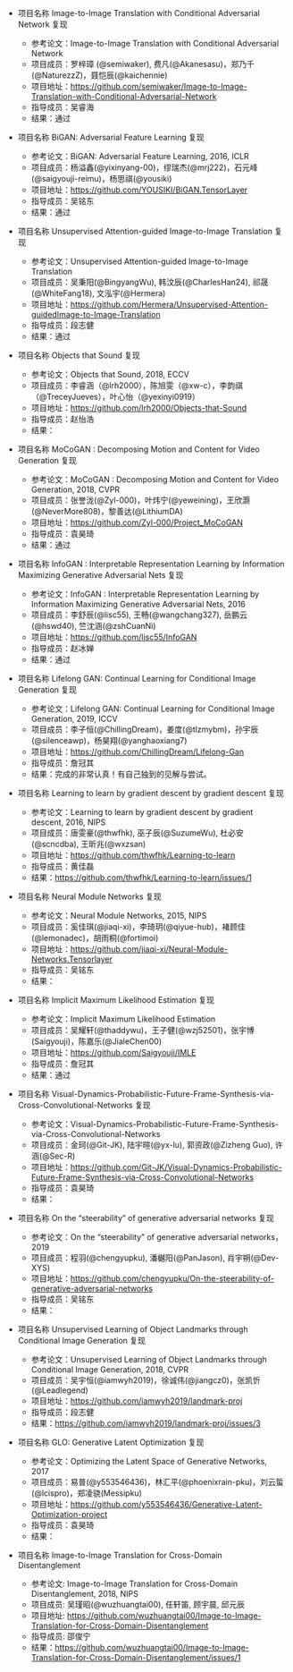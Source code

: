 - 项目名称 Image-to-Image Translation with Conditional Adversarial Network 复现
  - 参考论文：Image-to-Image Translation with Conditional Adversarial Network
  - 项目成员：罗梓璋 (@semiwaker), 费凡(@Akanesasu)，郑乃千(@NaturezzZ)，聂恺辰(@kaichennie) 
  - 项目地址：https://github.com/semiwaker/Image-to-Image-Translation-with-Conditional-Adversarial-Network
  - 指导成员：吴睿海
  - 结果：通过
   
- 项目名称 BiGAN: Adversarial Feature Learning 复现
  - 参考论文：BiGAN: Adversarial Feature Learning, 2016, ICLR
  - 项目成员：杨溢鑫(@yixinyang-00)，缪瑞杰(@mrj222)，石元峰(@saigyouji-reimu)，杨思祺(@yousiki)
  - 项目地址：https://github.com/YOUSIKI/BiGAN.TensorLayer
  - 指导成员：吴铭东
  - 结果：通过
  
- 项目名称 Unsupervised Attention-guided Image-to-Image Translation 复现
  - 参考论文：Unsupervised Attention-guided Image-to-Image Translation
  - 项目成员：吴秉阳(@BingyangWu), 韩汶辰(@CharlesHan24), 祁晟(@WhiteFang18), 文泓宇(@Hermera)
  - 项目地址：https://github.com/Hermera/Unsupervised-Attention-guidedImage-to-Image-Translation
  - 指导成员：段志健
  - 结果：通过
  
- 项目名称 Objects that Sound 复现
  - 参考论文：Objects that Sound, 2018, ECCV
  - 项目成员：李睿涵（@lrh2000），陈旭雯（@xw-c），李韵祺（@TreceyJueves），叶心怡（@yexinyi0919）
  - 项目地址：https://github.com/lrh2000/Objects-that-Sound
  - 指导成员：赵怡浩
  - 结果：
  
- 项目名称 MoCoGAN : Decomposing Motion and Content for Video Generation 复现
  - 参考论文：MoCoGAN : Decomposing Motion and Content for Video Generation, 2018, CVPR
  - 项目成员：张誉泷(@Zyl-000)，叶炜宁(@yeweining)，王欣灏(@NeverMore808)，黎善达(@LithiumDA)
  - 项目地址：https://github.com/Zyl-000/Project_MoCoGAN
  - 指导成员：袁昊琦
  - 结果：通过
 
- 项目名称 InfoGAN : Interpretable Representation Learning by Information Maximizing Generative Adversarial Nets 复现
  - 参考论文：InfoGAN : Interpretable Representation Learning by Information Maximizing Generative Adversarial Nets, 2016
  - 项目成员：李舒辰(@lisc55), 王畅(@wangchang327), 岳鹏云(@hswd40), 竺沈涵(@zshCuanNi)
  - 项目地址：https://github.com/lisc55/InfoGAN
  - 指导成员：赵冰婵
  - 结果：通过
  
- 项目名称 Lifelong GAN: Continual Learning for Conditional Image Generation 复现
  - 参考论文：Lifelong GAN: Continual Learning for Conditional Image Generation, 2019, ICCV
  - 项目成员：李子恒(@ChillingDream)，姜度(@tlzmybm)，孙宇辰(@silenceawp)，杨昊翔(@yanghaoxiang7)
  - 项目地址：https://github.com/ChillingDream/Lifelong-Gan
  - 指导成员：詹冠其
  - 结果：完成的非常认真！有自己独到的见解与尝试。
  
- 项目名称 Learning to learn by gradient descent by gradient descent 复现
  - 参考论文：Learning to learn by gradient descent by gradient descent, 2016, NIPS
  - 项目成员：唐雯豪(@thwfhk), 巫子辰(@SuzumeWu), 杜必安(@scncdba), 王昕兆(@wxzsan)
  - 项目地址：https://github.com/thwfhk/Learning-to-learn
  - 指导成员：黄佳磊
  - 结果：https://github.com/thwfhk/Learning-to-learn/issues/1
  
- 项目名称 Neural Module Networks 复现
  - 参考论文：Neural Module Networks, 2015, NIPS
  - 项目成员：奚佳琪(@jiaqi-xi)，李琦玥(@qiyue-hub)，褚顾佳(@lemonadec)，胡雨桐(@fortimoi)
  - 项目地址：https://github.com/jiaqi-xi/Neural-Module-Networks.Tensorlayer
  - 指导成员：吴铭东
  - 结果：
  
- 项目名称 Implicit Maximum Likelihood Estimation 复现
  - 参考论文：Implicit Maximum Likelihood Estimation
  - 项目成员：吴耀轩(@thaddywu)，王子健(@wzj52501)，张宇博(Saigyouji)，陈嘉乐(@JialeChen00)
  - 项目地址：https://github.com/Saigyouji/IMLE
  - 指导成员：詹冠其
  - 结果：通过
  
- 项目名称 Visual-Dynamics-Probabilistic-Future-Frame-Synthesis-via-Cross-Convolutional-Networks 复现
  - 参考论文：Visual-Dynamics-Probabilistic-Future-Frame-Synthesis-via-Cross-Convolutional-Networks
  - 项目成员：金珂(@Git-JK), 陆宇暄(@yx-lu), 郭资政(@Zizheng Guo), 许涵(@Sec-R)
  - 项目地址：https://github.com/Git-JK/Visual-Dynamics-Probabilistic-Future-Frame-Synthesis-via-Cross-Convolutional-Networks
  - 指导成员：袁昊琦
  - 结果：
  
- 项目名称 On the “steerability” of generative adversarial networks 复现
  - 参考论文：On the “steerability” of generative adversarial networks， 2019
  - 项目成员：程羽(@chengyupku), 潘樾阳(@PanJason), 肖宇朔(@Dev-XYS)
  - 项目地址：https://github.com/chengyupku/On-the-steerability-of-generative-adversarial-networks
  - 指导成员：吴铭东
  - 结果：
  
- 项目名称 Unsupervised Learning of Object Landmarks through Conditional Image Generation 复现
  - 参考论文：Unsupervised Learning of Object Landmarks through Conditional Image Generation, 2018, CVPR
  - 项目成员：吴宇恒(@iamwyh2019)，徐诚伟(@jiangcz0)，张凯忻(@Leadlegend)
  - 项目地址：https://github.com/iamwyh2019/landmark-proj
  - 指导成员：段志健
  - 结果：https://github.com/iamwyh2019/landmark-proj/issues/3
  
- 项目名称 GLO: Generative Latent Optimization 复现
  - 参考论文：Optimizing the Latent Space of Generative Networks, 2017
  - 项目成员：易普(@y553546436)，林汇平(@phoenixrain-pku)，刘云蜇(@lcispro)，郑凌骁(Messipku)
  - 项目地址：https://github.com/y553546436/Generative-Latent-Optimization-project
  - 指导成员：袁昊琦
  - 结果：
  
- 项目名称 Image-to-Image Translation for Cross-Domain Disentanglement
  - 参考论文: Image-to-Image Translation for Cross-Domain Disentanglement, 2018, NIPS
  - 项目成员: 吴瑾昭(@wuzhuangtai00), 任轩笛, 顾宇晨, 邱元辰
  - 项目地址: https://github.com/wuzhuangtai00/Image-to-Image-Translation-for-Cross-Domain-Disentanglement
  - 指导成员: 邵俊宁
  - 结果：https://github.com/wuzhuangtai00/Image-to-Image-Translation-for-Cross-Domain-Disentanglement/issues/1
